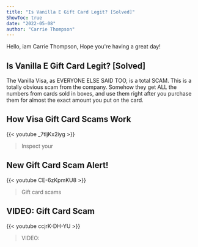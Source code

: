 ```yaml
---
title: "Is Vanilla E Gift Card Legit? [Solved]"
ShowToc: true 
date: "2022-05-08"
author: "Carrie Thompson" 
---
```


Hello, iam Carrie Thompson, Hope you're having a great day!
## Is Vanilla E Gift Card Legit? [Solved]
The Vanilla Visa, as EVERYONE ELSE SAID TOO, is a total SCAM. This is a totally obvious scam from the company. Somehow they get ALL the numbers from cards sold in boxes, and use them right after you purchase them for almost the exact amount you put on the card.

## How Visa Gift Card Scams Work
{{< youtube _7tljKx2iyg >}}
>Inspect your 

## New Gift Card Scam Alert!
{{< youtube CE-6zKpmKU8 >}}
>Gift card scams

## VIDEO: Gift Card Scam
{{< youtube ccjrK-DH-YU >}}
>VIDEO: 

